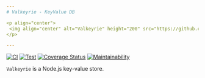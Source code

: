 ```yaml
---
# Valkeyrie - KeyValue DB

<p align="center">
 <img align="center" alt="Valkeyrie" height="200" src="https://github.com/user-attachments/assets/87c60a17-0f17-42aa-9db8-993dddb08e31">
</p>

---
```


[![CI](https://github.com/ducktors/valkeyrie/actions/workflows/ci.yml/badge.svg?branch=main)](https://github.com/ducktors/valkeyrie/actions/workflows/ci.yml) [![Test](https://github.com/ducktors/valkeyrie/actions/workflows/test.yaml/badge.svg?branch=main)](https://github.com/ducktors/valkeyrie/actions/workflows/test.yaml) [![Coverage Status](https://coveralls.io/repos/github/ducktors/valkeyrie/badge.svg)](https://coveralls.io/github/ducktors/valkeyrie) [![Maintainability](https://api.codeclimate.com/v1/badges/1099ccb45fa45a4d0507/maintainability)](https://codeclimate.com/github/ducktors/valkeyrie/maintainability) 

`Valkeyrie` is a Node.js key-value store.
